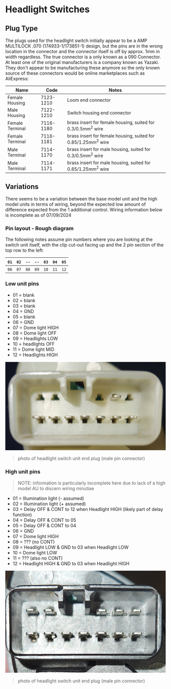 # Headlight Switches

## Plug Type
The plugs used for the headlight switch initially appear to be a AMP MULTILOCK .070 (174933-1/173851-1) design, but the pins are in the wrong location in the connector and the connector itself is off by approx. 1mm in width regardless. The true connector is a only known as a 090 Connector. At least one of the original manufacturers is a company known as Yazaki. They don't appear to be manufacturing these anymore so the only known source of these connectors would be online marketplaces such as AliExpress:

| Name | Code | Notes |
| --- | --- | --- |
| Female Housing | 7123-1210 | Loom end connector |
| Male Housing | 7122-1210 | Switch housing end connector |
| Female Terminal | 7116-1180 | brass insert for female housing, suited for 0.3/0.5mm<sup>2</sup> wire |
| Female Terminal | 7116-1181 | brass insert for female housing, suited for 0.85/1.25mm<sup>2</sup> wire |
| Male Terminal | 7114-1170 | brass insert for male housing, suited for 0.3/0.5mm<sup>2</sup> wire |
| Male Terminal | 7114-1171 | brass insert for male housing, suited for 0.85/1.25mm<sup>2</sup> wire |

## Variations
There seems to be a variation between the base model unit and the high model units in terms of wiring, beyond the expected low amount of difference expected from the 1 additional control. Wiring information below is incomplete as of 07/09/2024

### Pin layout - Rough diagram
<!--TODO add an image-->
The following notes assume pin numbers where you are looking at the switch unit itself, with the clip cut-out facing up and the 2 pin section of the top row to the left:

| `01` | `02` | `--` | `--` | `03` | `04` | `05` |
| --- | --- | --- | --- | --- | --- | --- |
| `06` | `07` | `08` | `09` | `10` | `11` | `12` |

### Low unit pins
- 01 = blank
- 02 = blank
- 03 = blank
- 04 = GND
- 05 = blank
- 06 = GND
- 07 = Dome light HIGH
- 08 = Dome light OFF
- 09 = Headlights LOW
- 10 = headlights OFF
- 11 = Dome light MID
- 12 = Headlights HIGH

![Low Plug](./HLSwitch/low-plug.jpg)
> photo of headlight switch unit end plug (male pin connector)

### High unit pins
> NOTE: information is particularly incomplete here due to lack of a high model AU to discern wiring minutiae

- 01 = Illumination light (- assumed)
- 02 = Illumination light (+ assumed)
- 03 = Delay OFF & CONT to 12 when Headlight HIGH (likely part of delay function)
- 04 = Delay OFF & CONT to 05
- 05 = Delay OFF & CONT to 04
- 06 = GND
- 07 = Dome light HIGH
- 08 = ??? (no CONT)
- 09 = Headlight LOW & GND to 03 when Headlight LOW
- 10 = Dome light LOW
- 11 = ??? (also no CONT)
- 12 = Headlight HIGH & GND to 03 when Headlight HIGH

![High Plug](./HLSwitch/high-plug.jpg)
> photo of headlight switch unit end plug (male pin connector)